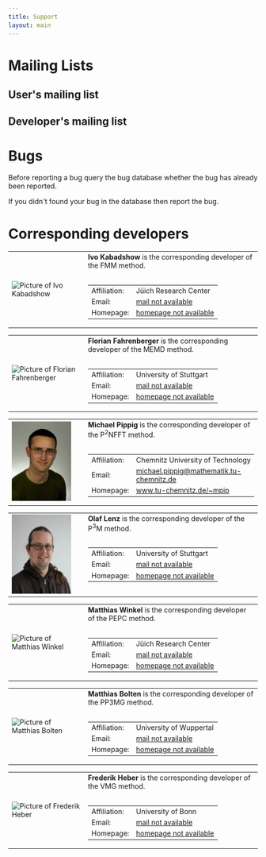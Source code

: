 ```yaml
---
title: Support
layout: main
---
```


Mailing Lists
=============

User's mailing list
-------------------

Developer's mailing list
------------------------

Bugs
====

Before reporting a bug query the bug database whether the bug has already been reported.

If you didn't found your bug in the database then report the bug.

Corresponding developers
========================

<!---
This is a list of the corresponding developers of
- [FMM](#contact:fmm)
- [MEMD](#contact:memd)
- [P<sup>2</sup>NFFT](#contact:p2nfft)
- [P<sup>3</sup>M](#contact:p3m)
- [PEPC](#contact:pepc)
- [PP3MG](#contact:pp3mg)
- [VMG](#contact:vmg)
-->

<table border='0' cellpadding='10'><tr>
  <td width="140">
    <img src='files/pic/ivo.jpg' alt='Picture of Ivo Kabadshow' height='160' width='120' border='0'/>
    <a id="contact:fmm"></a>
  </td><td valign="top">
    <b>Ivo Kabadshow</b> is the corresponding developer of the FMM method.<br /><br />
    <table border='0' cellpadding='3'><tr>
      <td> Affiliation: </td>
      <td> J&uuml;ich Research Center </td>
    </tr><tr>
      <td> Email: </td>
      <td> <a href="mailto:mail">mail not available</a> </td>
    </tr><tr>
      <td> Homepage: </td>
      <td> <a href="homepage">homepage not available</a> </td>
    </tr></table>
  </td>
</tr></table>

<table border='0' cellpadding='10'><tr>
  <td width="140">
    <img src='files/pic/flo.jpg' alt='Picture of Florian Fahrenberger' height='160' width='120' border='0'/>
    <a id="contact:memd"></a>
  </td><td valign="top">
    <b>Florian Fahrenberger</b> is the corresponding developer of the MEMD method.<br /><br />
    <table border='0' cellpadding='3'><tr>
      <td> Affiliation: </td>
      <td> University of Stuttgart </td>
    </tr><tr>
      <td> Email: </td>
      <td> <a href="mailto:mail">mail not available</a> </td>
    </tr><tr>
      <td> Homepage: </td>
      <td> <a href="homepage">homepage not available</a> </td>
    </tr></table>
  </td>
</tr></table>

<table border='0' cellpadding='10'><tr>
  <td width="140">
    <img src='files/pic/mpip_2008_150x200px.jpg' alt='Picture of Michael Pippig' height='160' width='120' border='0'/>
    <a id="contact:p2nfft"></a>
  </td><td valign="top">
    <b>Michael Pippig</b> is the corresponding developer of the P<sup>2</sup>NFFT method.<br /><br />
    <table border='0' cellpadding='3'><tr>
      <td> Affiliation: </td>
      <td> Chemnitz University of Technology </td>
    </tr><tr>
      <td> Email: </td>
      <td> <a href="mailto:michael.pippig@mathematik.tu-chemnitz.de">michael.pippig@mathematik.tu-chemnitz.de</a> </td>
    </tr><tr>
      <td> Homepage: </td>
      <td> <a href="http://www.tu-chemnitz.de/~mpip">www.tu-chemnitz.de/~mpip</a> </td>
    </tr></table>
  </td>
</tr></table>

<table border='0' cellpadding='10'><tr>
  <td width="140">
    <img src='files/pic/olenz.jpg' alt='Picture of Olaf Lenz' height='160' width='120' border='0'/>
    <a id="contact:p3m"></a>
  </td><td valign="top">
    <b>Olaf Lenz</b> is the corresponding developer of the P<sup>3</sup>M method.<br /><br />
    <table border='0' cellpadding='3'><tr>
      <td> Affiliation: </td>
      <td> University of Stuttgart </td>
    </tr><tr>
      <td> Email: </td>
      <td> <a href="mailto:mail">mail not available</a> </td>
    </tr><tr>
      <td> Homepage: </td>
      <td> <a href="homepage">homepage not available</a> </td>
    </tr></table>
  </td>
</tr></table>

<table border='0' cellpadding='10'><tr>
  <td width="140">
    <img src='files/pic/winkel.jpg' alt='Picture of Matthias Winkel' height='160' width='120' border='0'/>
    <a id="contact:pepc"></a>
  </td><td valign="top">
    <b>Matthias Winkel</b> is the corresponding developer of the PEPC method.<br /><br />
    <table border='0' cellpadding='3'><tr>
      <td> Affiliation: </td>
      <td> J&uuml;ich Research Center </td>
    </tr><tr>
      <td> Email: </td>
      <td> <a href="mailto:mail">mail not available</a> </td>
    </tr><tr>
      <td> Homepage: </td>
      <td> <a href="homepage">homepage not available</a> </td>
    </tr></table>
  </td>
</tr></table>

<table border='0' cellpadding='10'><tr>
  <td width="140">
    <img src='files/pic/bolten.jpg' alt='Picture of Matthias Bolten' height='160' width='120' border='0'/>
    <a id="contact:pp3mg"></a>
  </td><td valign="top">
    <b>Matthias Bolten</b> is the corresponding developer of the PP3MG method.<br /><br />
    <table border='0' cellpadding='3'><tr>
      <td> Affiliation: </td>
      <td> University of Wuppertal </td>
    </tr><tr>
      <td> Email: </td>
      <td> <a href="mailto:mail">mail not available</a> </td>
    </tr><tr>
      <td> Homepage: </td>
      <td> <a href="homepage">homepage not available</a> </td>
    </tr></table>
  </td>
</tr></table>

<table border='0' cellpadding='10'><tr>
  <td width="140">
    <img src='files/pic/.jpg' alt='Picture of Frederik Heber' height='160' width='120' border='0'/>
    <a id="contact:vmg"></a>
  </td><td valign="top">
    <b>Frederik Heber</b> is the corresponding developer of the VMG method.<br /><br />
    <table border='0' cellpadding='3'><tr>
      <td> Affiliation: </td>
      <td> University of Bonn </td>
    </tr><tr>
      <td> Email: </td>
      <td> <a href="mailto:mail">mail not available</a> </td>
    </tr><tr>
      <td> Homepage: </td>
      <td> <a href="homepage">homepage not available</a> </td>
    </tr></table>
  </td>
</tr></table>




